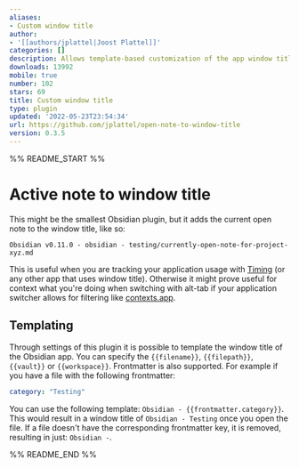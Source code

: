 ```yaml
---
aliases:
- Custom window title
author:
- '[[authors/jplattel|Joost Plattel]]'
categories: []
description: Allows template-based customization of the app window title
downloads: 13992
mobile: true
number: 102
stars: 69
title: Custom window title
type: plugin
updated: '2022-05-23T23:54:34'
url: https://github.com/jplattel/open-note-to-window-title
version: 0.3.5
---
```


%% README_START %%

# Active note to window title

This might be the smallest Obsidian plugin, but it adds the current open note to the window title, like so:

`Obsidian v0.11.0 - obsidian - testing/currently-open-note-for-project-xyz.md`

This is useful when you are tracking your application usage with [Timing](https://timingapp.com/?lang=en) (or any other app that uses window title). Otherwise it might prove useful for context what you're doing when switching with alt-tab if your application switcher allows for filtering like [contexts.app](https://contexts.co/).

## Templating

Through settings of this plugin it is possible to template the window title of the Obsidian app. You can specify the `{{filename}}`, `{{filepath}}`, `{{vault}}` or `{{workspace}}`. Frontmatter is also supported. For example if you have a file with the following frontmatter:

```yaml
category: "Testing"
```

You can use the following template: `Obsidian - {{frontmatter.category}}`. This would result in a window title of `Obsidian - Testing` once you open the file. If a file doesn't have the corresponding frontmatter key, it is removed, resulting in just: `Obsidian -`. 

%% README_END %%